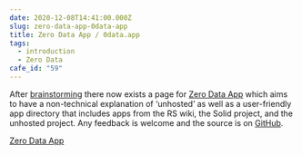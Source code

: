 ```yaml
---
date: 2020-12-08T14:41:00.000Z
slug: zero-data-app-0data-app
title: Zero Data App / 0data.app
tags:
  - introduction
  - Zero Data
cafe_id: "59"
---
```

After [brainstorming](https://community.remotestorage.io/t/non-technical-names-for-unhosted/648) there now exists a page for [Zero Data App](https://0data.app) which aims to have a non-technical explanation of ‘unhosted’ as well as a user-friendly app directory that includes apps from the RS wiki, the Solid project, and the unhosted project. Any feedback is welcome and the source is on [GitHub](https://github.com/0dataapp/0data).

[Zero Data App](https://0data.app)
